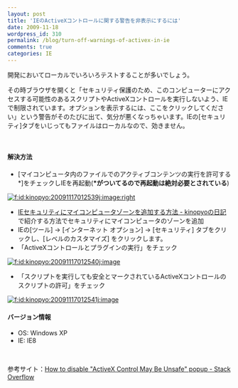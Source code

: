 ```yaml
---
layout: post
title: 'IEのActiveXコントロールに関する警告を非表示にするには'
date: 2009-11-18
wordpress_id: 310
permalink: /blog/turn-off-warnings-of-activex-in-ie
comments: true
categories: IE
---
```

<div class="section">
<p>開発においてローカルでいろいろテストすることが多いでしょう。</p>
<p>その時ブラウザを開くと「セキュリティ保護のため、このコンピューターにアクセスする可能性のあるスクリプトやActiveXコントロールを実行しないよう、IEで制限されています。オプションを表示するには、ここをクリックしてください」という警告がそのたびに出て、気分が悪くなっちゃいます。IEの[セキュリティ]タブをいじってもファイルはローカルなので、効きません。</p>
<br/>
<h4>解決方法</h4>
<ul>
<li>[マイコンピュータ内のファイルでのアクティブコンテンツの実行を許可する*]をチェックしIEを再起動(<span style="font-weight:bold;">*がついてるので再起動は絶対必要とされている</span>)</li>
</ul>
<p><a href="http://f.hatena.ne.jp/kinopyo/20091117012539" class="hatena-fotolife" target="_blank"><img src="http://f.hatena.ne.jp/images/fotolife/k/kinopyo/20091117/20091117012539.jpg" alt="f:id:kinopyo:20091117012539j:image:right" title="f:id:kinopyo:20091117012539j:image:right" class="hatena-fotolife hatena-image-right"></a></p>
<ul>
<li><a href="http://d.hatena.ne.jp/kinopyo/20091116/1258379152" target="_blank">IEセキュリティにマイコンピュータゾーンを追加する方法 - kinopyoの日記 </a>で紹介する方法でセキュリティにマイコンピュータのゾーンを追加</li>
<li>IEの[ツール] → [インターネット オプション] → [セキュリティ] タブをクリックし、[レベルのカスタマイズ] をクリックします。</li>
<li>「ActiveXコントロールとプラグインの実行」をチェック</li>
</ul>
<p><a href="http://f.hatena.ne.jp/kinopyo/20091117012540" class="hatena-fotolife" target="_blank"><img src="http://f.hatena.ne.jp/images/fotolife/k/kinopyo/20091117/20091117012540.jpg" alt="f:id:kinopyo:20091117012540j:image" title="f:id:kinopyo:20091117012540j:image" class="hatena-fotolife"></a></p>
<ul>
<li>「スクリプトを実行しても安全とマークされているActiveXコントロールのスクリプトの許可」をチェック</li>
</ul>
<p><a href="http://f.hatena.ne.jp/kinopyo/20091117012541" class="hatena-fotolife" target="_blank"><img src="http://f.hatena.ne.jp/images/fotolife/k/kinopyo/20091117/20091117012541.jpg" alt="f:id:kinopyo:20091117012541j:image" title="f:id:kinopyo:20091117012541j:image" class="hatena-fotolife"></a></p>
<h4>バージョン情報</h4>
<ul>
<li>OS: Windows XP</li>
<li>IE: IE8</li>
</ul>
<br/>
<p>参考サイト：<a href="http://stackoverflow.com/questions/394298/how-to-disable-activex-control-may-be-unsafe-popup" target="_blank">How to disable &#34;ActiveX Control May Be Unsafe&#34; popup - Stack Overflow</a></p>
</div>
